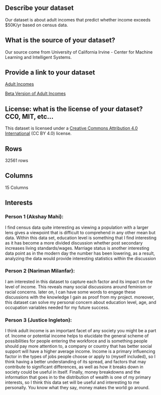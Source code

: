 ## Describe your dataset
Our dataset is about adult incomes that predict whether income exceeds $50K/yr based on census data.

## What is the source of your dataset?
Our source come from University of California Irvine - Center for Machine Learning and Intelligent Systems.

## Provide a link to your dataset 

[Adult Incomes](https://archive.ics.uci.edu/ml/datasets/adult)

[Beta Version of Adult Incomes](https://archive-beta.ics.uci.edu/dataset/2/adult)
 
 ## License: what is the license of your dataset? CC0, MIT, etc…
 This dataset is licensed under a [Creative Commons Attribution 4.0 International](https://creativecommons.org/licenses/by/4.0/legalcode) (CC BY 4.0) license.

 ## Rows 
 32561 rows

## Columns
15 Columns

## Interests

### Person 1 (Akshay Mahi):
I find census data quite interesting as viewing a population with a larger lens gives a viewpoint that is difficult to comprehend in any other mean but data. Within this data set, education level is something that I find interesting as it has become a more divided discussion whether post secondary increases living standards/wages. Marriage status is another interesting data point as in the modern day the number has been lowering, as a result, analyzing the data would provide interesting statistics within the discussion

### Person 2 (Nariman Milanfar):
I am interested in this dataset to capture each factor and its impact on the level of income. This reveals many social discussions around feminism or racial concerns. later on, I can have some words to engage these discussions with the knowledge I gain as proof from my project. moreover, this dataset can solve my personal concern about education level, age, and occupation variables needed for my future success. 

### Person 3 (Justice Ingleton):
I think adult income is an important facet of any society you might be a part of. Income or potential income helps to elucidate the general scheme of possibilities for people entering the workforce and is something people should pay more attention to, a company or country that has better social support will have a higher average income. Income is a primary influencing factor in the types of jobs people choose  or apply to (myself included), so I think having a better understanding of its spread, and factors that may contribute to significant differences, as well as how it breaks down in  society could be useful in itself. Finally, money breakdowns and the information that goes in to the distribution of wealth is one of my primary interests, so I think this data set will be useful and interesting to me personally. You know what they say, money makes the world go around.
